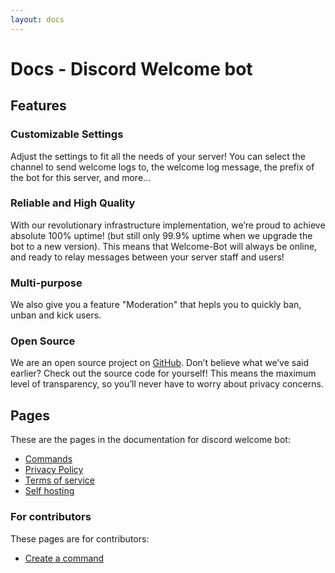 ```yaml
---
layout: docs
---
```


# Docs - Discord Welcome bot

## Features

### Customizable Settings

Adjust the settings to fit all the needs of your server! You can select the channel to send welcome logs to, the welcome log message, the prefix of the bot for this server, and more…

### Reliable and High Quality

With our revolutionary infrastructure implementation, we’re proud to achieve absolute 100% uptime! (but still only 99.9% uptime when we upgrade the bot to a new version). This means that Welcome-Bot will always be online, and ready to relay messages between your server staff and users!

### Multi-purpose

We also give you a feature "Moderation" that hepls you to quickly ban, unban and kick users.

### Open Source

We are an open source project on [GitHub](https://github.com/Welcome-Bot/welcome-bot). Don’t believe what we’ve said earlier? Check out the source code for yourself! This means the maximum level of transparency, so you’ll never have to worry about privacy concerns.

## Pages

These are the pages in the documentation for discord welcome bot:
- [Commands](commands.md)
- [Privacy Policy](privacy-policy.md)
- [Terms of service](terms.md)
- [Self hosting](self-hosting.md)

### For contributors
These pages are for contributors:
- [Create a command](create-command.md)
